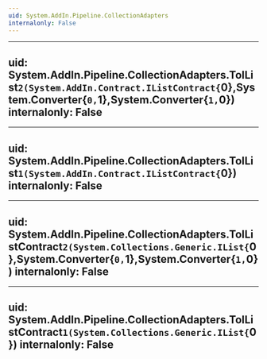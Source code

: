 ```yaml
---
uid: System.AddIn.Pipeline.CollectionAdapters
internalonly: False
---
```


---
uid: System.AddIn.Pipeline.CollectionAdapters.ToIList``2(System.AddIn.Contract.IListContract{``0},System.Converter{``0,``1},System.Converter{``1,``0})
internalonly: False
---

---
uid: System.AddIn.Pipeline.CollectionAdapters.ToIList``1(System.AddIn.Contract.IListContract{``0})
internalonly: False
---

---
uid: System.AddIn.Pipeline.CollectionAdapters.ToIListContract``2(System.Collections.Generic.IList{``0},System.Converter{``0,``1},System.Converter{``1,``0})
internalonly: False
---

---
uid: System.AddIn.Pipeline.CollectionAdapters.ToIListContract``1(System.Collections.Generic.IList{``0})
internalonly: False
---
